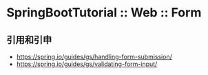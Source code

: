 # SpringBootTutorial :: Web :: Form

##  引用和引申

- https://spring.io/guides/gs/handling-form-submission/
- https://spring.io/guides/gs/validating-form-input/
